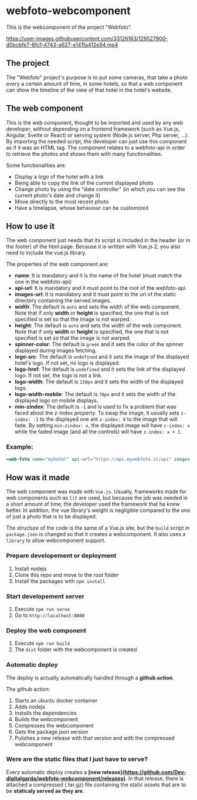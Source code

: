 # webfoto-webcomponent

This is the webcomponent of the project "Webfoto".

https://user-images.githubusercontent.com/33126163/129527900-d0bcbfe7-8fcf-4743-a627-e141fa412e94.mp4

## The project

The "Webfoto" project's purpose is to put some cameras, that take a photo every a certain amount of time, in some hotels, so that a web component can show the timeline of the view of that hotel in the hotel's website.

## The web component

This is the web component, thought to be imported and used by any web developer, without depending on a frontend framework (such as Vue.js, Angular, Svelte or React) or serving system (Node.js server, Php server, ...). By importing the needed script, the developer can just use this component as if it was an HTML tag. The component relates to a webfoto-api in order to retrieve the photos and shows them with many functionalities.

Some functionalities are:
* Display a logo of the hotel with a link
* Being able to copy the link of the current displayed photo
* Change photo by using the "date controller" (in which you can see the current photo's date and change it)
* Move directly to the most recent photo
* Have a timelapse, whose behaviour can be customized

## How to use it

The web component just needs that its script is included in the header (or in the footer) of the html page. Because it is written with Vue.js 2, you also need to include the vue.js library.

The properties of the web component are:
* __name__: It is mandatory and it is the name of the hotel (must match the one in the webfoto-api)
* __api-url__: It is mandatory and it must point to the root of the webfoto-api.
* __images-url__: It is mandatory and it must point to the url of the static directory containing the served images.
* __width__: The default is `auto` and sets the width of the web component. Note that if only **width** or **height** is specified, the one that is not specified is set so that the image is not warped.
* __height__: The default is `auto` and sets the width of the web component. Note that if only **width** or **height** is specified, the one that is not specified is set so that the image is not warped.
* __spinner-color__: The default is `green` and it sets the color of the spinner displayed during images fetching.
* __logo-src__: The default is `undefined` and it sets the image of the displayed hotel's logo. If not set, no logo is displayed.
* __logo-href__: The default is `undefined` and it sets the link of the displayed logo. If not set, the logo is not a link.
* __logo-width__: The default is `150px` and it sets the width of the displayed logo.
* __logo-width-mobile__: The default is `70px` and it sets the width of the displayed logo on mobile displays.
* __min-zindex__: The default is `-1` and is used to fix a problem that was faced about the z-index property. To swap the image, it usually sets `z-index: -1` to the displayed one ant `z-index: 0` to the image that will fade. By setting `min-zindex: x`, the displayed image will have `z-index: x` while the faded image (and all the controls) will have `z-index: x + 1`.

### Example:

```html
<web-foto name="myhotel" api-url="https://api.mywebfoto.it/api" images-url="https://api.mywebfoto.it/albums" width="50%"></web-foto>
```

## How was it made

The web component was made with `Vue.js`. Usually, frameworks made for web components such as `lit` are used, but because the job was needed in a short amount of time, the developer used the framework that he knew better. In addition, the vue library's weight is negligible compared to the one of just a photo that is to be displayed.

The structure of the code is the same of a Vue.js site, but the `build` script in `package.json` is changed so that it creates a webcomponent. It also uses a `library` to allow webcomponent support.

### Prepare developement or deployment

1. Install nodejs
2. Clone this repo and move to the root folder
3. Install the packages with `npm install`

### Start developement server

1. Execute `npm run serve`
2. Go to `http://localhost:8080`

### Deploy the web component

1. Execute `npm run build`
2. The `dist` folder with the webcomponent is created

### Automatic deploy

The deploy is actually automatically handled through a **github action**.

The github action:
1. Starts an ubuntu docker container
2. Adds nodejs
3. Installs the dependencies
4. Builds the webcomponent
5. Compresses the webcomponent
6. Gets the package.json version
7. Pulishes a new release with that version and with the compressed webcomponent

### Were are the static files that I just have to serve?

Every automatic deploy creates a **[new release}(https://github.com/Dev-digitalgarda/webfoto-webcomponent/releases)**. In that release, there is attached a compressed (.tar.gz) file containing the static assets that are to be **staticaly served as they are**.
 
